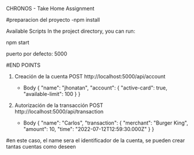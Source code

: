 CHRONOS - Take Home Assignment

#preparacion del proyecto
-npm install 


Available Scripts
In the project directory, you can run:

npm start 


puerto por defecto: 5000 

#END POINTS 
1. Creación de la cuenta
    POST http://localhost:5000/api/account

    * Body { 
	    "name": "jhonatan", 
	    "account": {
		    "active-card": true, 
		    "available-limit": 100
	    } 
}


2. Autorización de la transacción
    POST http://localhost:5000/api/transaction

    * Body {
	    "name": "Carlos",
	    "transaction": {
		    "merchant": "Burger King", 
		    "amount": 10, 
		    "time": "2022-07-12T12:59:30.000Z"
	}
}

#en este caso, el name sera el identificador de la cuenta, se pueden crear tantas cuentas como deseen